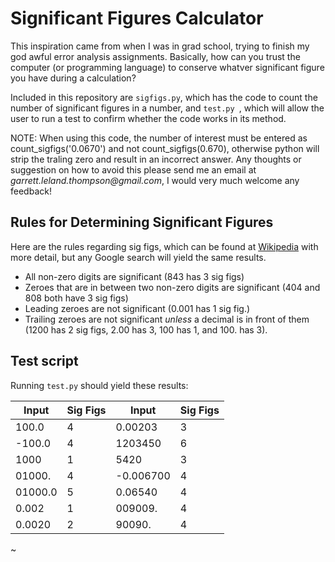 # Significant Figures Calculator

This inspiration came from when I was in grad school, trying to finish my god awful error analysis assignments. Basically, how can you trust the computer (or programming language) to conserve whatver significant figure you have during a calculation?

 Included in this repository are `sigfigs.py`, which has the code to count the number of significant figures in a number, and `test.py `, which will allow the user to run a test to confirm whether the code works in its method.
 
NOTE: When using this code, the number of interest must be entered as count_sigfigs('0.0670') and not count_sigfigs(0.670), otherwise python will strip the traling zero and result in an incorrect answer. Any thoughts or suggestion on how to avoid this please send me an email at _garrett.leland.thompson@gmail.com_, I would very much welcome any feedback!


## Rules for Determining Significant Figures

Here are the rules regarding sig figs, which can be found at [Wikipedia](https://en.wikipedia.org/wiki/Significant_figures) with more detail, but any Google search will yield the same results.

 - All non-zero digits are significant (843 has 3 sig figs)
 - Zeroes that are in between two non-zero digits are significant (404 and 808 both have 3 sig figs)
 - Leading zeroes are not significant (0.001 has 1 sig fig.)
 - Trailing zeroes are not significant *unless* a decimal is in front of them (1200 has 2 sig figs, 2.00 has 3, 100 has 1, and 100. has 3).
 
 
 
 ## Test script 
 
 Running `test.py` should yield these results:
 
|Input| Sig Figs|Input |Sig Figs|
|---|---|---|---|
|100.0  | 4| 0.00203  | 3|
|-100.0 | 4| 1203450  | 6|
|1000   | 1| 5420     | 3|
|01000. | 4| -0.006700| 4|
|01000.0| 5| 0.06540  | 4|
|0.002  | 1| 009009.  | 4|
|0.0020 | 2| 90090.   | 4|







~

